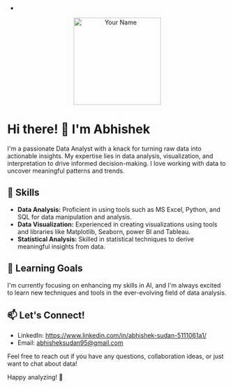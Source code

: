 - <!---  --->
<p align="center">
  <img src="your_profile_image_url" alt="Your Name" width="200"/>
</p>

# Hi there! 👋 I'm Abhishek

I'm a passionate Data Analyst with a knack for turning raw data into actionable insights. My expertise lies in data analysis, visualization, and interpretation to drive informed decision-making. I love working with data to uncover meaningful patterns and trends.

<!--- Skills Section --->
## 🔧 Skills

- **Data Analysis:** Proficient in using tools such as MS Excel, Python, and SQL for data manipulation and analysis.
- **Data Visualization:** Experienced in creating visualizations using  tools and libraries like Matplotlib, Seaborn, power BI and Tableau.
- **Statistical Analysis:** Skilled in statistical techniques to derive meaningful insights from data.

<!--- Learning Goals Section --->
## 🌱 Learning Goals

I'm currently focusing on enhancing my skills in AI, and I'm always excited to learn new techniques and tools in the ever-evolving field of data analysis.

<!--- Contact Section --->
## 📫 Let's Connect!

- LinkedIn: https://www.linkedin.com/in/abhishek-sudan-5111061a1/
- Email: abhisheksudan95@gmail.com

Feel free to reach out if you have any questions, collaboration ideas, or just want to chat about data!

Happy analyzing! 🚀
